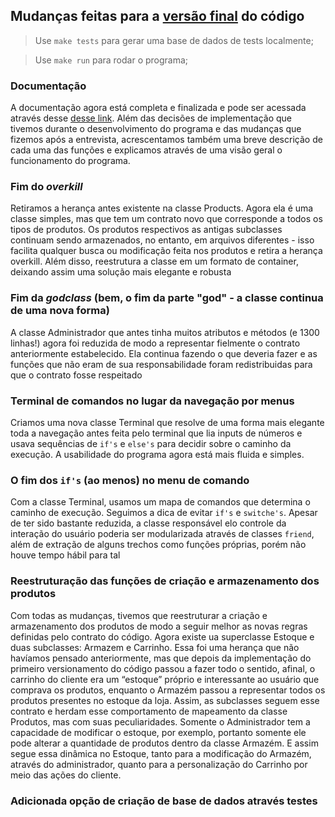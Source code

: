 ## Mudanças feitas para a [versão final](https://github.com/pds2/20191-team-21/tree/entrega_final) do código
> Use ``make tests`` para gerar uma base de dados de tests localmente;

> Use ``make run`` para rodar o programa;

### Documentação
A documentação agora está completa e finalizada e pode ser acessada através desse [desse link](https://github.com/pds2/20191-team-21/blob/master/other_arquives/Documenta%C3%A7%C3%A3o%20e-commerce%20(GRUPO%2021).pdf). Além das decisões de implementação que tivemos durante o desenvolvimento do programa e das mudanças que fizemos após a entrevista, acrescentamos também uma breve descrição de cada uma das funções e explicamos através de uma visão geral o funcionamento do programa.

### Fim do _overkill_
Retiramos a herança antes existente na classe Products. Agora ela é uma classe simples, mas que tem um contrato novo que corresponde a todos os tipos de produtos. Os produtos respectivos as antigas subclasses continuam sendo armazenados, no entanto, em arquivos diferentes - isso facilita qualquer busca ou modificação feita nos produtos e retira a herança overkill. Além disso, reestrutura a classe em um formato de container, deixando assim uma solução mais elegante e robusta

### Fim da _godclass_ (bem, o fim da parte "god" - a classe continua de uma nova forma) 
A classe Administrador que antes tinha muitos atributos e métodos (e 1300 linhas!) agora foi reduzida de modo a representar fielmente o contrato anteriormente estabelecido. Ela continua fazendo o que deveria fazer e as funções que não eram de sua responsabilidade foram redistribuidas para que o contrato fosse respeitado

### Terminal de comandos no lugar da navegação por menus
Criamos uma nova classe Terminal que resolve de uma forma mais elegante toda a navegação antes feita pelo terminal que lia inputs de números e usava sequências de ``if's`` e ``else's`` para decidir sobre o caminho da execução. A usabilidade do programa agora está mais fluida e simples.

### O fim dos ``if's`` (ao menos) no menu de comando
Com a classe Terminal, usamos um mapa de comandos que determina o caminho de execução. Seguimos a dica de evitar ``if's`` e ``switche's``. Apesar de ter sido bastante reduzida, a classe responsável elo controle da interação do usuário poderia ser modularizada através de classes ``friend``, além de extração de alguns trechos como funções próprias, porém não houve tempo hábil para tal

### Reestruturação das funções de criação e armazenamento dos produtos
Com todas as mudanças, tivemos que reestruturar a criação e armazenamento dos produtos de modo a seguir melhor as novas regras definidas pelo contrato do código. Agora existe ua superclasse Estoque e duas subclasses: Armazem e Carrinho. Essa foi uma herança que não havíamos pensado anteriormente, mas que depois da implementação do primeiro versionamento do código passou a fazer todo o sentido, afinal, o carrinho do cliente era um “estoque” próprio e interessante ao usuário que comprava os produtos, enquanto o Armazém passou a representar todos os produtos presentes no estoque da loja. Assim, as subclasses seguem esse contrato e herdam esse comportamento de mapeamento da classe Produtos, mas com suas peculiaridades. Somente o Administrador tem a capacidade de modificar o estoque, por exemplo, portanto somente ele pode alterar a quantidade de produtos dentro da classe Armazém. E assim segue essa dinâmica no Estoque, tanto para a modificação do Armazém, através do administrador, quanto para a personalização do Carrinho por meio das ações do cliente.


### Adicionada opção de criação de base de dados através testes
